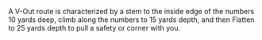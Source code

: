 A V-Out route is characterized by a stem to the inside edge of the numbers 10 yards deep, climb along the numbers to 15 yards depth, and then Flatten to 25 yards depth to pull a safety or corner with you. 